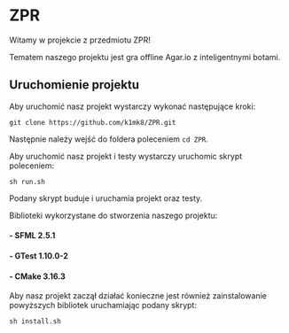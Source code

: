 # ZPR
Witamy w projekcie z przedmiotu ZPR! 

Tematem naszego projektu jest gra offline Agar.io z inteligentnymi botami.

## Uruchomienie projektu
Aby uruchomić nasz projekt wystarczy wykonać następujące kroki:

`git clone https://github.com/k1mk8/ZPR.git`

Następnie należy wejść do foldera poleceniem `cd ZPR`.

Aby uruchomić nasz projekt i testy wystarczy uruchomic skrypt poleceniem:

`sh run.sh`

Podany skrypt buduje i uruchamia projekt oraz testy.

Biblioteki wykorzystane do stworzenia naszego projektu:

#### - SFML  2.5.1
#### - GTest 1.10.0-2
#### - CMake 3.16.3

Aby nasz projekt zaczął działać konieczne jest również zainstalowanie powyższych bibliotek uruchamiając podany skrypt:

`sh install.sh`

